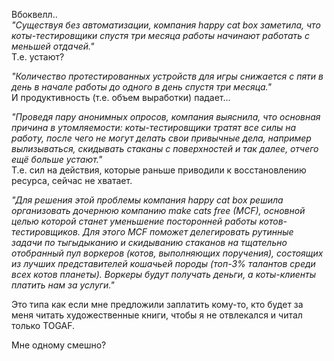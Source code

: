 Вбоквелл..  
_"Существуя без автоматизации, компания happy cat box заметила, что коты-тестировщики спустя три месяца работы начинают работать 
с меньшей отдачей."_  
Т.е. устают?

_"Количество протестированных устройств для игры снижается с пяти в день в начале работы до одного в день спустя три месяца."_  
И продуктивность (т.е. объем выработки) падает...  

_"Проведя пару анонимных опросов, компания выяснила, что основная причина в утомляемости: коты-тестировщики тратят все силы на работу, 
после чего не могут делать свои привычные дела, например вылизываться, скидывать стаканы с поверхностей и так далее, отчего ещё больше устают."_  
Т.е. сил на действия, которые раньше приводили к восстановлению ресурса, сейчас  не хватает.  

_"Для решения этой проблемы компания happy cat box решила организовать дочернюю компанию make cats free (MCF), основной целью которой станет уменьшение посторонней работы котов-тестировщиков. Для этого MCF поможет делегировать рутинные задачи по тыгыдыканию и скидыванию стаканов на тщательно отобранный пул воркеров (котов, выполняющих поручения), состоящих из лучших представителей кошачьей породы (топ-3% талантов среди всех котов планеты). Воркеры будут получать деньги, а коты-клиенты платить нам за услуги."_   

Это типа как если мне предложили заплатить кому-то, кто будет за меня читать художественные книги, чтобы я не отвлекался и читал только TOGAF.   

Мне одному смешно?
